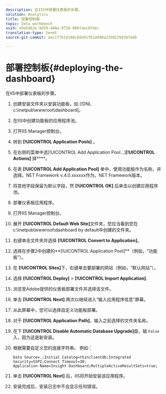 ```yaml
---
description: 在IIS中部署仪表板的步骤。
solution: Analytics
title: 部署控制板
topic: Data workbench
uuid: e9a5d62e-9d59-448a-9728-8087aec0fdec
translation-type: tm+mt
source-git-commit: aec1f7b14198cdde91f61d490a235022943bfedb

---
```



# 部署控制板{#deploying-the-dashboard}

在IIS中部署仪表板的步骤。

1. 创建安装文件夹以安装功能板，如 [!DNL c:\inetpub\wwwroot\dashboard]。
1. 在IIS中创建功能板的应用程序池。
1. 打开IIS Manager控制台。
1. 转到 **[!UICONTROL Application Pools]** 。
1. 在右侧的菜单中选[!UICONTROL Add Application Pool…]**[!UICONTROL Actions]** 择****。
1. 在表 **[!UICONTROL Add Application Pool]** 单中，使用功能板作为名称，并选择。NET Framework v.4.0.xxxxxx作为。NET Framework版本。
1. 将其他字段保留为默认字段，然 **[!UICONTROL OK]** 后单击以创建应用程序池。
1. 部署仪表板应用程序。
1. 打开IIS Manager控制台。
1. 展开 **[!UICONTROL Default Web Site]**&#x200B;文件夹，您应当看到您在c:\inetpub\wwwroot\dashboard by default中创建的文件夹。
1. 右键单击文件夹并选择 **[!UICONTROL Convert to Application]**。
1. 选择在步骤2中创建的**[!UICONTROL Application Pool]**（例如，“功能板”）。
1. 在 **[!UICONTROL Sites]**&#x200B;下，右键单击要部署的网站（例如，“默认网站”）。
1. 选择 **[!UICONTROL Deploy]** > **[!UICONTROL Import Application]**.
1. 浏览至Adobe提供的仪表板部署文件并选择该文件。
1. 单击 **[!UICONTROL Next]** 两次以继续进入“输入应用程序信息”屏幕。
1. 从此屏幕中，您可以选择自定义功能板部署。
1. 对于 **[!UICONTROL Application Path]**，输入之前选择的文件夹名称。
1. 在下 **[!UICONTROL Disable Automatic Database Upgrade]**&#x200B;面，输 `False`入，因为这是新安装。
1. 根据需要自定义您的连接字符串。 例如：

   ```
   Data Source=.;Initial Catalog=thinclientdb;Integrated Security=SSPI;Connect Timeout=30; 
   Application Name=Insight Dashboard;MultipleActiveResultSets=true;
   ```

1. 单击 **[!UICONTROL Next]** 后，IIS将开始安装该应用程序。
1. 安装完成后，安装日志中不会显示任何错误。

